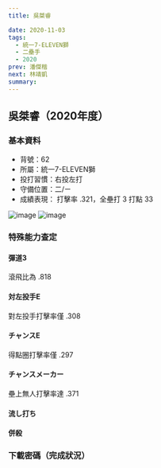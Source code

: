 ```yaml
---
title: 吳桀睿

date: 2020-11-03
tags:
  - 統一7-ELEVEN獅
  - 二壘手
  - 2020
prev: 潘傑楷
next: 林靖凱
summary: 
---
```


## 吳桀睿（2020年度）

### 基本資料
- 背號：62
- 所屬：統一7-ELEVEN獅
- 投打習慣：右投左打
- 守備位置：二/ㄧ
- 成績表現： 打擊率 .321，全壘打 3 打點 33 

![image](https://i.imgur.com/rfErYen.jpg)
![image](https://i.imgur.com/Vsakbez.jpg)

### 特殊能力查定
#### 彈道3
滾飛比為 .818
#### 対左投手E
對左投手打擊率僅 .308
#### チャンスE
得點圈打擊率僅 .297
#### チャンスメーカー
壘上無人打擊率達 .371
#### 流し打ち
#### 併殺

### 下載密碼（完成狀況）

